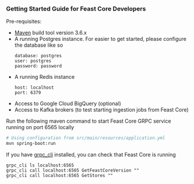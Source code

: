 ### Getting Started Guide for Feast Core Developers

Pre-requisites:
- [Maven](https://maven.apache.org/install.html) build tool version 3.6.x
- A running Postgres instance. For easier to get started, please configure the database like so
  ```
  database: postgres
  user: postgres 
  password: password
  ``` 
- A running Redis instance
  ```
  host: localhost
  port: 6379
  ```
- Access to Google Cloud BigQuery (optional)
- Access to Kafka brokers (to test starting ingestion jobs from Feast Core)

Run the following maven command to start Feast Core GRPC service running on port 6565 locally
```bash
# Using configuration from src/main/resources/application.yml
mvn spring-boot:run
```

If you have [grpc_cli](https://github.com/grpc/grpc/blob/master/doc/command_line_tool.md) installed, you can check that Feast Core is running
```
grpc_cli ls localhost:6565
grpc_cli call localhost:6565 GetFeastCoreVersion ""
grpc_cli call localhost:6565 GetStores ""
```
